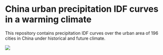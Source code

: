 # China urban precipitation IDF curves in a warming climate

This repository contains precipitation IDF curves over the urban area of 196 cities in China under historical and future climate.

![](sample-map-website-diagram.png)
